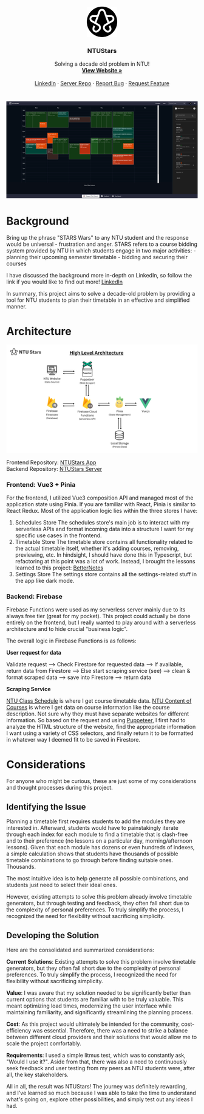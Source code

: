 <br />
<div align="center">
  <img src="./assets/NTUStars-icon.png" alt="Logo" width="80" height="80">
  <h3 align="center">NTUStars</h3>
  
  <p align="center">
    Solving a decade old problem in NTU!
    <br />
    <a href="https://www.ntustars.com"><strong>View Website »</strong></a>
    <br />
    <br />
    <a href="https://www.linkedin.com/posts/lenson-lim-05974621b_during-the-semester-break-i-finally-attempted-activity-7100377614392950784-J8Md?utm_source=share&utm_medium=member_desktop">LinkedIn</a>
    ·
    <a href="https://github.com/Lebarnon/NTUStars-server">Server Repo</a>
    ·
    <a href="https://github.com/Lebarnon/NTUStars/issues">Report Bug</a>
    ·
    <a href="https://github.com/Lebarnon/NTUStars/issues">Request Feature</a>
  </p>
</div>

#
<img src="./assets/NTUStars.png" alt="drawing"/>

# Background
Bring up the phrase "STARS Wars" to any NTU student and the response would be universal - frustration and anger. 
STARS refers to a course bidding system provided by NTU in which students engage in two major activities:
    - planning their upcoming semester timetable
    - bidding and securing their courses

I have discussed the background more in-depth on LinkedIn, so follow the link if you would like to find out more! [LinkedIn](https://www.linkedin.com/posts/lenson-lim-05974621b_during-the-semester-break-i-finally-attempted-activity-7100377614392950784-J8Md?utm_source=share&utm_medium=member_desktop)

In summary, this project aims to solve a decade-old problem by providing a tool for NTU students to plan their timetable in an effective and simplified manner.

# Architecture
<img src="./assets/NTUStars-archi.png" alt="Architecture"/>

Frontend Repository: [NTUStars App](https://github.com/Lebarnon/BetterNotesApp)<br>
Backend Repository: [NTUStars Server](https://github.com/Lebarnon/BetterNotesServer)

### **Frontend: Vue3 + Pinia**
For the frontend, I utilized Vue3 composition API and managed most of the application state using Pinia. If you are familiar with React, Pinia is similar to React Redux.
Most of the application logic lies within the three stores I have:
1. Schedules Store
   The schedules store's main job is to interact with my serverless APIs and format incoming data into a structure I want for my specific use cases in the frontend.
2. Timetable Store
   The timetable store contains all functionality related to the actual timetable itself, whether it's adding courses, removing, previewing, etc. In hindsight, I should have done this in Typescript, but refactoring at this point was a lot of work. Instead, I brought the lessons learned to this project:
   [BetterNotes](https://github.com/Lebarnon/BetterNotesApp)
3. Settings Store
   The settings store contains all the settings-related stuff in the app like dark mode.

### **Backend: Firebase**
Firebase Functions were used as my serverless server mainly due to its always free tier (great for my pocket).
This project could actually be done entirely on the frontend, but I really wanted to play around with a serverless architecture and to hide crucial "business logic".

The overall logic in Firebase Functions is as follows:

**User request for data**

Validate request --> Check Firestore for requested data --> If available, return data from Firestore --> Else start scraping service (see) --> clean & format scraped data --> save into Firestore --> return data

**Scraping Service**

[NTU Class Schedule](https://wish.wis.ntu.edu.sg/webexe/owa/aus_schedule.main) is where I get course timetable data.
[NTU Content of Courses](https://wis.ntu.edu.sg/webexe/owa/aus_subj_cont.main) is where I get data on course information like the course description.
Not sure why they must have separate websites for different information. So based on the request and using [Puppeteer](https://pptr.dev/), I first had to analyze the HTML structure of the website, find the appropriate information I want using a variety of CSS selectors, and finally return it to be formatted in whatever way I deemed fit to be saved in Firestore.

# Considerations
For anyone who might be curious, these are just some of my considerations and thought processes during this project.

## Identifying the Issue
Planning a timetable first requires students to add the modules they are interested in. Afterward, students would have to painstakingly iterate through each index for each module to find a timetable that is clash-free and to their preference (no lessons on a particular day, morning/afternoon lessons). Given that each module has dozens or even hundreds of indexes, a simple calculation shows that students have thousands of possible timetable combinations to go through before finding suitable ones. Thousands.

The most intuitive idea is to help generate all possible combinations, and students just need to select their ideal ones.

However, existing attempts to solve this problem already involve timetable generators, but through testing and feedback, they often fall short due to the complexity of personal preferences. To truly simplify the process, I recognized the need for flexibility without sacrificing simplicity.

## Developing the Solution
Here are the consolidated and summarized considerations:

**Current Solutions**: Existing attempts to solve this problem involve timetable generators, but they often fall short due to the complexity of personal preferences. To truly simplify the process, I recognized the need for flexibility without sacrificing simplicity.

**Value**: I was aware that my solution needed to be significantly better than current options that students are familiar with to be truly valuable. This meant optimizing load times, modernizing the user interface while maintaining familiarity, and significantly streamlining the planning process.

**Cost**: As this project would ultimately be intended for the community, cost-efficiency was essential. Therefore, there was a need to strike a balance between different cloud providers and their solutions that would allow me to scale the project comfortably.

**Requirements**: I used a simple litmus test, which was to constantly ask, "Would I use it?". Aside from that, there was also a need to continuously seek feedback and user testing from my peers as NTU students were, after all, the key stakeholders.

All in all, the result was NTUStars! The journey was definitely rewarding, and I've learned so much because I was able to take the time to understand what's going on, explore other possibilities, and simply test out any ideas I had.
